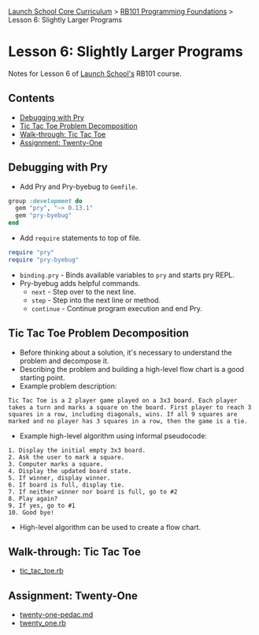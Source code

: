 [Launch School Core Curriculum][readme] >
[RB101 Programming Foundations][rb101] >
Lesson 6: Slightly Larger Programs

# Lesson 6: Slightly Larger Programs

Notes for Lesson 6 of [Launch School's][launch-school] RB101 course.

## Contents

- [Debugging with Pry](#debugging-with-pry)
- [Tic Tac Toe Problem Decomposition](#tic-tac-toe-problem-decomposition)
- [Walk-through: Tic Tac Toe](#walk-through-tic-tac-toe)
- [Assignment: Twenty-One](#assignment-twenty-one)

## Debugging with Pry

- Add Pry and Pry-byebug to `Gemfile`.

```ruby
group :development do
  gem "pry", "~> 0.13.1"
  gem "pry-byebug"
end
```

- Add `require` statements to top of file.

```ruby
require "pry"
require "pry-byebug"
```

- `binding.pry` - Binds available variables to `pry` and starts pry REPL.
- Pry-byebug adds helpful commands.
  - `next` - Step over to the next line.
  - `step` - Step into the next line or method.
  - `continue` - Continue program execution and end Pry.

## Tic Tac Toe Problem Decomposition

- Before thinking about a solution, it's necessary to understand the problem and decompose it.
- Describing the problem and building a high-level flow chart is a good starting point.
- Example problem description:

```text
Tic Tac Toe is a 2 player game played on a 3x3 board. Each player takes a turn and marks a square on the board. First player to reach 3 squares in a row, including diagonals, wins. If all 9 squares are marked and no player has 3 squares in a row, then the game is a tie.
```

- Example high-level algorithm using informal pseudocode:

```text
1. Display the initial empty 3x3 board.
2. Ask the user to mark a square.
3. Computer marks a square.
4. Display the updated board state.
5. If winner, display winner.
6. If board is full, display tie.
7. If neither winner nor board is full, go to #2
8. Play again?
9. If yes, go to #1
10. Good bye!
```

- High-level algorithm can be used to create a flow chart.

## Walk-through: Tic Tac Toe

- [tic_tac_toe.rb](tic_tac_toe.rb)

## Assignment: Twenty-One

- [twenty-one-pedac.md](twenty-one-pedac.md)
- [twenty_one.rb](twenty_one.rb)

<!-- internal links -->

[rb101]: /rb101/notes.md
[readme]: /README.md

<!-- external links -->

[launch-school]: https://launchschool.com

